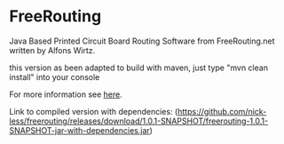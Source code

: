 FreeRouting
===========
Java Based Printed Circuit Board Routing Software from FreeRouting.net written by Alfons Wirtz.

this version as been adapted to build with maven, just type "mvn clean install" into your console

For more information see [here](http://nick-less.github.io/freerouting/).


Link to compiled version with dependencies: (https://github.com/nick-less/freerouting/releases/download/1.0.1-SNAPSHOT/freerouting-1.0.1-SNAPSHOT-jar-with-dependencies.jar)
